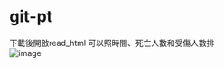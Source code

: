 # git-pt
下載後開啟read_html
可以照時間、死亡人數和受傷人數排
<br/>
![image](https://user-images.githubusercontent.com/91714931/136496118-837ac419-293f-4522-b4f4-87be3dd3091b.png)
